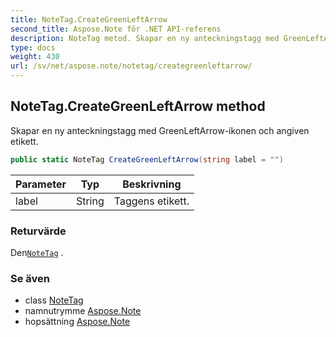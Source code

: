 ```yaml
---
title: NoteTag.CreateGreenLeftArrow
second_title: Aspose.Note för .NET API-referens
description: NoteTag metod. Skapar en ny anteckningstagg med GreenLeftArrowikonen och angiven etikett.
type: docs
weight: 430
url: /sv/net/aspose.note/notetag/creategreenleftarrow/
---
```

## NoteTag.CreateGreenLeftArrow method

Skapar en ny anteckningstagg med GreenLeftArrow-ikonen och angiven etikett.

```csharp
public static NoteTag CreateGreenLeftArrow(string label = "")
```

| Parameter | Typ | Beskrivning |
| --- | --- | --- |
| label | String | Taggens etikett. |

### Returvärde

Den[`NoteTag`](../) .

### Se även

* class [NoteTag](../)
* namnutrymme [Aspose.Note](../../notetag/)
* hopsättning [Aspose.Note](../../../)


